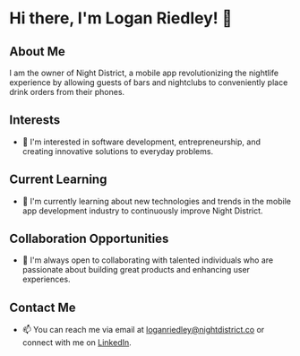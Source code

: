 # Hi there, I'm Logan Riedley! 👋

## About Me

I am the owner of Night District, a mobile app revolutionizing the nightlife experience by allowing guests of bars and nightclubs to conveniently place drink orders from their phones.

## Interests

- 👀 I'm interested in software development, entrepreneurship, and creating innovative solutions to everyday problems.

## Current Learning

- 🌱 I'm currently learning about new technologies and trends in the mobile app development industry to continuously improve Night District.

## Collaboration Opportunities

- 💞️ I'm always open to collaborating with talented individuals who are passionate about building great products and enhancing user experiences.

## Contact Me

- 📫 You can reach me via email at [loganriedley@nightdistrict.co](mailto:loganriedley@nightdistrict.co) or connect with me on [LinkedIn]([https://www.linkedin.com/in/your_linkedin_profile/](https://www.linkedin.com/in/logan-r-66583110b/)).




<!---
lrriedley/lrriedley is a ✨ special ✨ repository because its `README.md` (this file) appears on your GitHub profile.
You can click the Preview link to take a look at your changes.
--->
